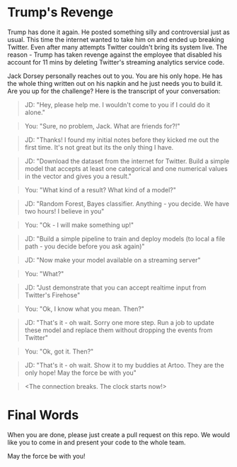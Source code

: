 # Trump's Revenge

Trump has done it again. He posted something silly and controversial just as usual. This time the internet wanted to take him on and ended up breaking Twitter. Even after many attempts Twitter couldn't bring its system live. The reason - Trump has taken revenge against the employee that disabled his account for 11 mins by deleting Twitter's streaming analytics service code.

Jack Dorsey personally reaches out to you. You are his only hope. He has the whole thing written out on his napkin and he just needs you to build it. Are you up for the challenge? Here is the transcript of your conversation:

> JD: "Hey, please help me. I wouldn't come to you if I could do it alone."

> You: "Sure, no problem, Jack. What are friends for?!"

> JD: "Thanks! I found my initial notes before they kicked me out the first time. It's not great but its the only thing I have.

> JD: "Download the dataset from the internet for Twitter. Build a simple model that accepts at least one categorical and one numerical values in the vector and gives you a result."

> You: "What kind of a result? What kind of a model?" 

> JD: "Random Forest, Bayes classifier. Anything - you decide. We have two hours! I believe in you"

> You: "Ok - I will make something up!"

> JD: "Build a simple pipeline to train and deploy models (to local a file path - you decide before you ask again)" 

> JD: "Now make your model available on a streaming server"

> You: "What?"

> JD: "Just demonstrate that you can accept realtime input from Twitter's Firehose"

> You: "Ok, I know what you mean. Then?"

> JD: "That's it - oh wait. Sorry one more step. Run a job to update these model and replace them without dropping the events from Twitter"

> You: "Ok, got it. Then?"

> JD: "That's it - oh wait. Show it to my buddies at Artoo. They are the only hope! May the force be with you"

> <The connection breaks. The clock starts now!>

# Final Words

When you are done, please just create a pull request on this repo. We would like you to come in and present your code to the whole team.

May the force be with you!
